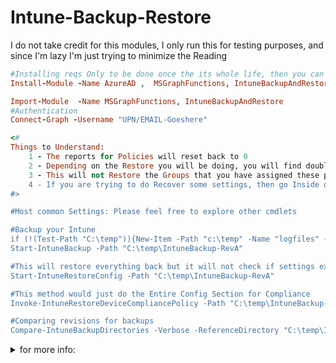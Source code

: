 # Intune-Backup-Restore

I do not take credit for this modules, I only run this for testing purposes, and since I'm lazy I'm just trying to minimize the Reading<br/>

```ruby 
#Installing reqs Only to be done once the its whole life, then you can Remark it with a "#"
Install-Module -Name AzureAD ,  MSGraphFunctions, IntuneBackupAndRestore -Force

Import-Module  -Name MSGraphFunctions, IntuneBackupAndRestore
#Authentication
Connect-Graph -Username "UPN/EMAIL-Goeshere"

<#
Things to Understand:
    1 - The reports for Policies will reset back to 0
    2 - Depending on the Restore you will be doing, you will find doubles settings if one still exist.
    3 - This will not Restore the Groups that you have assigned these policies to, -or At least I haven't found a way to do so, but you will find the group object ID.
    4 - If you are trying to do Recover some settings, then go Inside of the backed up folder and remove the JSON file, you think you already have.
#>

#Most common Settings: Please feel free to explore other cmdlets

#Backup your Intune
if (!(Test-Path "C:\temp")){New-Item -Path "c:\temp" -Name "logfiles" -ItemType "directory"}
Start-IntuneBackup -Path "C:\temp\IntuneBackup-RevA"

#This will restore everything back but it will not check if settings exist or not, Doubles might come up.
Start-IntuneRestoreConfig -Path "C:\temp\IntuneBackup-RevA"

#This method would just do the Entire Config Section for Compliance
Invoke-IntuneRestoreDeviceCompliancePolicy -Path "C:\temp\IntuneBackup-RevA"

#Comparing revisions for backups
Compare-IntuneBackupDirectories -Verbose -ReferenceDirectory "C:\temp\IntuneBackup-RevA" -DifferenceDirectory "C:\temp\IntuneBackup-RevB"
```

<details><summary>for more info:</summary>
<p>

https://www.thelazyadministrator.com/2019/11/26/backup-and-restore-your-intune-configuration-using-powershell/
</details>

